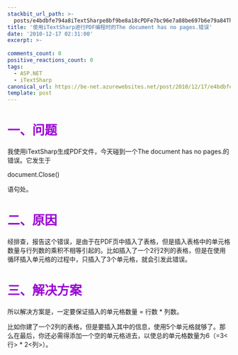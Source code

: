 ```yaml
---
stackbit_url_path: >-
  posts/e4bdbfe794a8iTextSharpe8bf9be8a18cPDFe7bc96e7a88be697b6e79a84The-document-has-no-pagese99499e8afaf
title: '使用iTextSharp进行PDF编程时的The document has no pages.错误'
date: '2010-12-17 02:31:00'
excerpt: >-
  
comments_count: 0
positive_reactions_count: 0
tags: 
  - ASP.NET
  - iTextSharp
canonical_url: https://be-net.azurewebsites.net/post/2010/12/17/e4bdbfe794a8iTextSharpe8bf9be8a18cPDFe7bc96e7a88be697b6e79a84The-document-has-no-pagese99499e8afaf
template: post
---
```

<h1><font color="#9b00d3"><font style="font-weight: bold">一、问题</font></font></h1>  <p>我使用iTextSharp生成PDF文件，今天碰到一个The document has no pages.的错误。它发生于</p>  <p>document.Close()</p>  <p>语句处。</p>  <h1><font style="font-weight: bold" color="#9b00d3">二、原因</font></h1>  <p>经排查，报告这个错误，是由于在PDF页中插入了表格，但是插入表格中的单元格数量与行列数的乘积不相等引起的。比如插入了一个2行2列的表格，但是在使用循环插入单元格的过程中，只插入了3个单元格，就会引发此错误。</p>  <h1><font color="#9b00d3"><font style="font-weight: bold">三、解决方案</font></font></h1>  <p>所以解决方案是，一定要保证插入的单元格数量 = 行数 * 列数。</p>  <p>比如你建了一个2列的表格，但是要插入其中的信息，使用5个单元格就够了。那么在最后，你还必需得添加一个空的单元格进去，以使总的单元格数量为6（=3&lt;行&gt; * 2&lt;列&gt;）。</p>